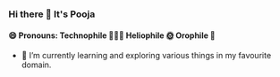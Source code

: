 ###  Hi there 👋 It's Pooja
#### 😄 Pronouns: Technophile 👩🏼‍💻 Heliophile 🌞 Orophile 🗻
- 🌱 I’m currently learning and exploring various things in my favourite domain.


<!--
**Pooja-Lohar25/Pooja-Lohar25** is a ✨ _special_ ✨ repository because its `README.md` (this file) appears on your GitHub profile.

Here are some ideas to get you started:

- 🔭 I’m currently working on ...
- 🌱 I’m currently learning ...
- 👯 I’m looking to collaborate on ...
- 🤔 I’m looking for help with ...
- 💬 Ask me about ...
- 📫 How to reach me: ...
- 😄 Pronouns: ...
- ⚡ Fun fact: ...
-->

